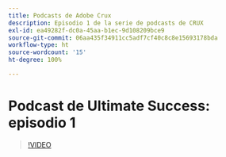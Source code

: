 ```yaml
---
title: Podcasts de Adobe Crux
description: Episodio 1 de la serie de podcasts de CRUX
exl-id: ea49282f-dc0a-45aa-b1ec-9d108209bce9
source-git-commit: 06aa435f34911cc5adf7cf40c8c8e15693178bda
workflow-type: ht
source-wordcount: '15'
ht-degree: 100%

---
```


# Podcast de Ultimate Success: episodio 1

>[!VIDEO](https://video.tv.adobe.com/v/3428393?quality=12learn=on)

